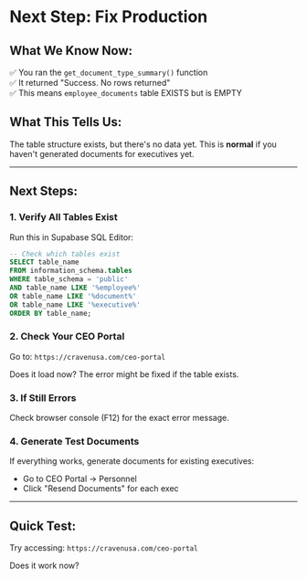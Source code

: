 # Next Step: Fix Production

## What We Know Now:

✅ You ran the `get_document_type_summary()` function  
✅ It returned "Success. No rows returned"  
✅ This means `employee_documents` table EXISTS but is EMPTY  

## What This Tells Us:

The table structure exists, but there's no data yet. This is **normal** if you haven't generated documents for executives yet.

---

## Next Steps:

### 1. **Verify All Tables Exist**
Run this in Supabase SQL Editor:
```sql
-- Check which tables exist
SELECT table_name 
FROM information_schema.tables 
WHERE table_schema = 'public' 
AND table_name LIKE '%employee%' 
OR table_name LIKE '%document%'
OR table_name LIKE '%executive%'
ORDER BY table_name;
```

### 2. **Check Your CEO Portal**
Go to: `https://cravenusa.com/ceo-portal`

Does it load now? The error might be fixed if the table exists.

### 3. **If Still Errors**
Check browser console (F12) for the exact error message.

### 4. **Generate Test Documents**
If everything works, generate documents for existing executives:
- Go to CEO Portal → Personnel
- Click "Resend Documents" for each exec

---

## Quick Test:

Try accessing: `https://cravenusa.com/ceo-portal`

Does it work now?


